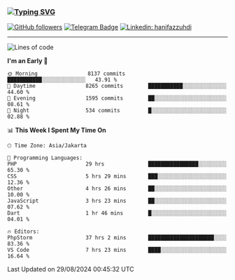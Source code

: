 ### [![Typing SVG](https://readme-typing-svg.herokuapp.com?font=lato&size=22&lines=Hi+There+👋)](https://git.io/typing-svg) 

[![GitHub followers](https://img.shields.io/github/followers/hanifazzuhdi?label=Follow&style=social)](https://github.com/hanifazzuhdi/?tab=follow) 
[![Telegram Badge](https://img.shields.io/badge/-hanif0198-blue?style=social&logo=telegram&link=https://www.t.me/hanif0198/)](https://www.t.me/hanif0198/) 
[![Linkedin: hanifazzuhdi](https://img.shields.io/badge/-hanifazzuhdi-blue?style=flat-square&logo=Linkedin&logoColor=white&link=https://www.linkedin.com/in/hanif-az-zuhdi-69688019b/)](https://www.linkedin.com/in/hanif-az-zuhdi-69688019b/) 

<hr/>

<!--START_SECTION:waka-->
![Lines of code](https://img.shields.io/badge/From%20Hello%20World%20I%27ve%20Written-64.8%20million%20lines%20of%20code-blue)

**I'm an Early 🐤** 

```text
🌞 Morning                8137 commits        ███████████░░░░░░░░░░░░░░   43.91 % 
🌆 Daytime                8265 commits        ███████████░░░░░░░░░░░░░░   44.60 % 
🌃 Evening                1595 commits        ██░░░░░░░░░░░░░░░░░░░░░░░   08.61 % 
🌙 Night                  534 commits         █░░░░░░░░░░░░░░░░░░░░░░░░   02.88 % 
```


📊 **This Week I Spent My Time On** 

```text
🕑︎ Time Zone: Asia/Jakarta

💬 Programming Languages: 
PHP                      29 hrs              ████████████████░░░░░░░░░   65.30 % 
CSS                      5 hrs 29 mins       ███░░░░░░░░░░░░░░░░░░░░░░   12.36 % 
Other                    4 hrs 26 mins       ██░░░░░░░░░░░░░░░░░░░░░░░   10.00 % 
JavaScript               3 hrs 23 mins       ██░░░░░░░░░░░░░░░░░░░░░░░   07.62 % 
Dart                     1 hr 46 mins        █░░░░░░░░░░░░░░░░░░░░░░░░   04.01 % 

🔥 Editors: 
PhpStorm                 37 hrs 2 mins       █████████████████████░░░░   83.36 % 
VS Code                  7 hrs 23 mins       ████░░░░░░░░░░░░░░░░░░░░░   16.64 % 
```


 Last Updated on 29/08/2024 00:45:32 UTC
<!--END_SECTION:waka-->
